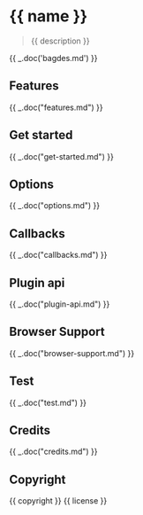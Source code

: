 # {{ name }}

> {{ description }}

{{ _.doc('bagdes.md') }}

## Features

{{ _.doc("features.md") }}

## Get started

{{ _.doc("get-started.md") }}

## Options

{{ _.doc("options.md") }}

## Callbacks

{{ _.doc("callbacks.md") }}

## Plugin api

{{ _.doc("plugin-api.md") }}

## Browser Support

{{ _.doc("browser-support.md") }}

## Test

{{ _.doc("test.md") }}

## Credits

{{ _.doc("credits.md") }}

## Copyright

{{ copyright }} {{ license }}
